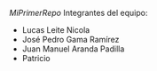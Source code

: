 *MiPrimerRepo*
  Integrantes del equipo:
  - Lucas Leite Nicola
  - José Pedro Gama Ramírez
  - Juan Manuel Aranda Padilla
  - Patricio 
